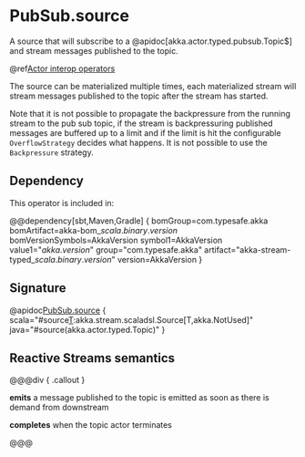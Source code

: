 # PubSub.source

A source that will subscribe to a @apidoc[akka.actor.typed.pubsub.Topic$] and stream messages published to the topic. 

@ref[Actor interop operators](../index.md#actor-interop-operators)

The source can be materialized  multiple times, each materialized stream will stream messages published to the topic after the stream has started.

Note that it is not possible to propagate the backpressure from the running stream to the pub sub topic,
if the stream is backpressuring published messages are buffered up to a limit and if the limit is hit
the configurable `OverflowStrategy` decides what happens. It is not possible to use the `Backpressure`
strategy.


## Dependency

This operator is included in:

@@dependency[sbt,Maven,Gradle] {
bomGroup=com.typesafe.akka bomArtifact=akka-bom_$scala.binary.version$ bomVersionSymbols=AkkaVersion
symbol1=AkkaVersion
value1="$akka.version$"
group="com.typesafe.akka"
artifact="akka-stream-typed_$scala.binary.version$"
version=AkkaVersion
}

## Signature

@apidoc[PubSub.source](akka.stream.typed.*.PubSub$) { scala="#source[T](topic:akka.actor.typed.Toppic[T]):akka.stream.scaladsl.Source[T,akka.NotUsed]" java="#source(akka.actor.typed.Topic)" }

## Reactive Streams semantics

@@@div { .callout }

**emits** a message published to the topic is emitted as soon as there is demand from downstream

**completes** when the topic actor terminates 

@@@
